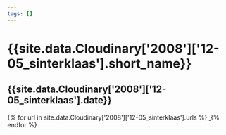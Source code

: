 ```yaml
---
tags: []
---
```

<div itemscope itemtype="http://schema.org/Photograph">
  <h1>{{site.data.Cloudinary['2008']['12-05_sinterklaas'].short_name}}</h1>
  <h2 class="event-date">{{site.data.Cloudinary['2008']['12-05_sinterklaas'].date}}</h2>
  {% for url in site.data.Cloudinary['2008']['12-05_sinterklaas'].urls %}
    <a itemprop="image" class="swipebox" title="" href="{{ site.cloudinary.baseurl }}/{{ url }}">
      <img alt="" itemprop="thumbnailUrl" src="{{ site.cloudinary.baseurl }}/h_150/{{ url }}" />
      <meta itemprop="isFamilyFriendly" content="true" />
    </a>
  {% endfor %}
</div>
